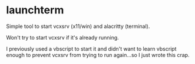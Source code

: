 launchterm
==========

Simple tool to start vcxsrv (x11/win) and alacritty (terminal).

Won't try to start vcxsrv if it's already running.

I previously used a vbscript to start it and didn't want to learn vbscript enough to prevent vcxsrv from trying to run
again...so I just wrote this crap.
